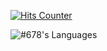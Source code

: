 [![Hits Counter](https://hits.seeyoufarm.com/api/count/incr/badge.svg?url=https%3A%2F%2Fgithub.com%2F678WhatLab&count_bg=%2379C83D&title_bg=%23555555&icon=linuxfoundation.svg&icon_color=%23E7E7E7&title=visits&edge_flat=true)](https://hits.seeyoufarm.com)

![#678's Languages](https://github-readme-stats.vercel.app/api/top-langs/?username=678WhatLab&langs_count=8&layout=compact&theme=nightowl&hide_border=true)
